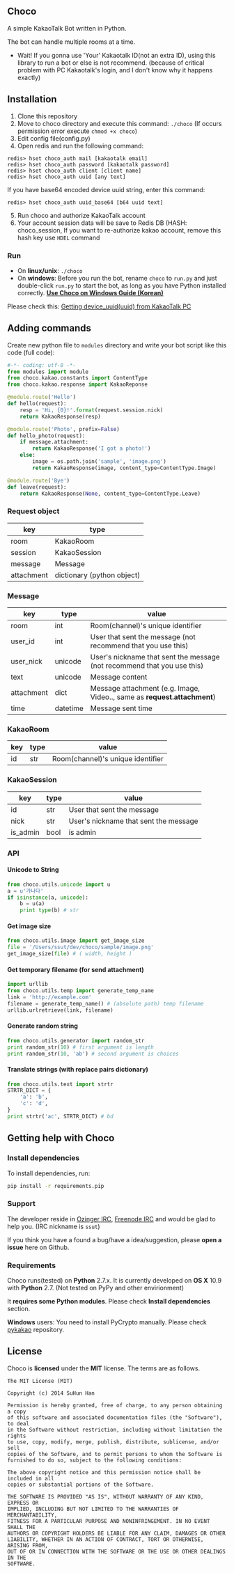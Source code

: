 ## Choco
A simple KakaoTalk Bot written in Python.

The bot can handle multiple rooms at a time.

- Wait! If you gonna use 'Your' Kakaotalk ID(not an extra ID), using this library to run a bot or else is not recommend. (because of critical problem with PC Kakaotalk's login, and I don't know why it happens exactly)

## Installation
1. Clone this repository
2. Move to choco directory and execute this command: `./choco` (If occurs permission error execute `chmod +x choco`)
3. Edit config file(config.py)
4. Open redis and run the following command:
```
redis> hset choco_auth mail [kakaotalk email]
redis> hset choco_auth password [kakaotalk password]
redis> hset choco_auth client [client name]
redis> hset choco_auth uuid [any text]
```
If you have base64 encoded device uuid string, enter this command:
```
redis> hset choco_auth uuid_base64 [b64 uuid text]
```
5. Run choco and authorize KakaoTalk account
6. Your account session data will be save to Redis DB (HASH: choco_session, If you want to re-authorize kakao account, remove this hash key use `HDEL` command

### Run
* On **linux/unix**: `./choco`
* On **windows**: Before you run the bot, rename `choco` to `run.py` and just double-click `run.py` to start the bot, as long as you have Python installed correctly. **[Use Choco on Windows Guide (Korean)](http://ssut-dev.tumblr.com/post/85705056741/windows-choco-kakaotalk-bot)**

Please check this: [Getting device\_uuid(uuid) from KakaoTalk PC](https://github.com/ssut/ChocoHelper/releases)

## Adding commands
Create new python file to `modules` directory and write your bot script like this code (full code):

```python
#-*- coding: utf-8 -*-
from modules import module
from choco.kakao.constants import ContentType
from choco.kakao.response import KakaoReponse

@module.route('Hello')
def hello(request):
    resp = 'Hi, {0}!'.format(request.session.nick)
    return KakaoResponse(resp)

@module.route('Photo', prefix=False)
def hello_photo(request):
    if message.attachment:
        return KakaoResponse('I got a photo!')
    else:
        image = os.path.join('sample', 'image.png')
        return KakaoResponse(image, content_type=ContentType.Image)

@module.route('Bye')
def leave(request):
    return KakaoResponse(None, content_type=ContentType.Leave)
```

### Request object
| key | type |
|--------|--------|
| room | KakaoRoom |
| session | KakaoSession |
| message | Message |
| attachment | dictionary (python object) |

### Message
| key | type | value |
|--------|--------|--------|
|room|int|Room(channel)'s unique identifier|
|user\_id|int|User that sent the message (not recommend that you use this)|
|user\_nick|unicode|User's nickname that sent the message (not recommend that you use this)|
|text|unicode|Message content|
|attachment|dict|Message attachment (e.g. Image, Video.., same as **request.attachment**)|
|time|datetime|Message sent time|

### KakaoRoom
| key | type| value |
|--------|--------|--------|
|id|str|Room(channel)'s unique identifier|

### KakaoSession
| key | type| value |
|--------|--------|--------|
|id|str|User that sent the message|
|nick|str|User's nickname that sent the message|
|is\_admin|bool|is admin|

### API
#### Unicode to String
```python
from choco.utils.unicode import u
a = u'가나다'
if isinstance(a, unicode):
	b = u(a)
    print type(b) # str
```

#### Get image size
```python
from choco.utils.image import get_image_size
file = '/Users/ssut/dev/choco/sample/image.png'
get_image_size(file) # ( width, height )
```

#### Get temporary filename (for send attachment)
```python
import urllib
from choco.utils.temp import generate_temp_name
link = 'http://example.com'
filename = generate_temp_name() # (absolute path) temp filename
urllib.urlretrieve(link, filename)
```

#### Generate random string
```python
from choco.utils.generator import random_str
print random_str(10) # first argument is length
print random_str(10, 'ab') # second argument is choices
```

#### Translate strings (with replace pairs dictionary)
```python
from choco.utils.text import strtr
STRTR_DICT = {
	'a': 'b',
    'c': 'd',
}
print strtr('ac', STRTR_DICT) # bd
```

## Getting help with Choco
### Install dependencies
To install dependencies, run:

```sh
pip install -r requirements.pip
```

### Support
The developer reside in [Ozinger IRC](http://ozinger.com), [Freenode IRC](http://freenode.net) and would be glad to help you. (IRC nickname is `ssut`)

If you think you have a found a bug/have a idea/suggestion, please **open a issue** here on Github.

### Requirements
Choco runs(tested) on **Python** 2.7.x. It is currently developed on **OS X** 10.9 with **Python** 2.7. (Not tested on PyPy and other envirionment)

It **requires some Python modules**. Please check **Install dependencies** section.

**Windows** users: You need to install PyCrypto manually. Please check [pykakao](https://github.com/ssut/pykakao) repository.

## License
Choco is **licensed** under the **MIT** license. The terms are as follows.

```text
The MIT License (MIT)

Copyright (c) 2014 SuHun Han

Permission is hereby granted, free of charge, to any person obtaining a copy
of this software and associated documentation files (the "Software"), to deal
in the Software without restriction, including without limitation the rights
to use, copy, modify, merge, publish, distribute, sublicense, and/or sell
copies of the Software, and to permit persons to whom the Software is
furnished to do so, subject to the following conditions:

The above copyright notice and this permission notice shall be included in all
copies or substantial portions of the Software.

THE SOFTWARE IS PROVIDED "AS IS", WITHOUT WARRANTY OF ANY KIND, EXPRESS OR
IMPLIED, INCLUDING BUT NOT LIMITED TO THE WARRANTIES OF MERCHANTABILITY,
FITNESS FOR A PARTICULAR PURPOSE AND NONINFRINGEMENT. IN NO EVENT SHALL THE
AUTHORS OR COPYRIGHT HOLDERS BE LIABLE FOR ANY CLAIM, DAMAGES OR OTHER
LIABILITY, WHETHER IN AN ACTION OF CONTRACT, TORT OR OTHERWISE, ARISING FROM,
OUT OF OR IN CONNECTION WITH THE SOFTWARE OR THE USE OR OTHER DEALINGS IN THE
SOFTWARE.
```